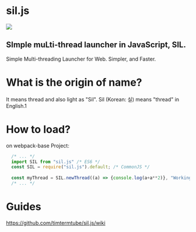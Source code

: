 # sil.js
<div style="text-align: left;"><a href="https://www.npmjs.com/package/sil.js"><img src="https://img.shields.io/npm/v/sil.js?style=flat-square"/></a></div>

<h2>SImple muLti-thread launcher in JavaScript, SIL.</h2>
Simple Multi-threading Launcher for Web. Simpler, and Faster.

# What is the origin of name?
It means thread and also light as "Sil". 
Sil (Korean: 실) means "thread" in English.1

# How to load?
on webpack-base Project:
```javascript
  /* ... */
  import SIL from "sil.js" /* ES6 */
  const SIL = require("sil.js").default; /* CommonJS */ 
  
  const myThread = SIL.newThread((a) => {console.log(a+a**2)}, "WorkingAnt", [15]);
  /* ... */ 
```

# Guides
https://github.com/timtermtube/sil.js/wiki
